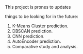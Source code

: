 This project is prones to updates

things to be looking for in the future:
1. K-Means Cluster prediction.
2. DBSCAN prediction.
3. CNN prediction.
4. AutoEncoder prediction.
5. Comparative study and analysis.
